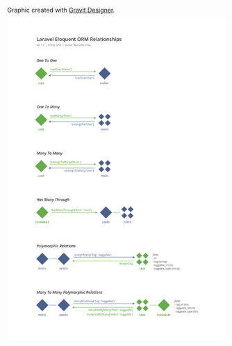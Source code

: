 Graphic created with <a href="https://www.gravit.io/">Gravit Designer</a>.

<img src="Laravel-eloquent-ORM-relationships-illustration_1.2.png">
